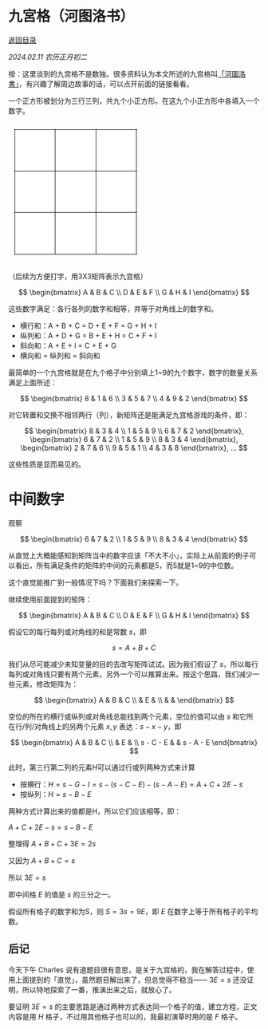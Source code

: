 # 九宮格（河图洛书）

[返回目录](index.md)

_2024.02.11 农历正月初二_

按：这里谈到的九宫格不是数独。很多资料认为本文所述的九宫格叫[「河圖洛書」](https://zh.wikipedia.org/zh/%E6%B2%B3%E5%9C%96%E6%B4%9B%E6%9B%B8)，有兴趣了解周边故事的话，可以点开前面的链接看看。

一个正方形被划分为三行三列，共九个小正方形。在这九个小正方形中各填入一个数字。

![](images/9squares.gif)

（后续为方便打字，用3X3矩阵表示九宫格）

$$
\begin{bmatrix}
A & B & C \\
D & E & F \\
G & H & I
\end{bmatrix}
$$

这些数字满足：各行各列的数字和相等，并等于对角线上的数字和。

- 横行和：A + B + C = D + E + F = G + H + I
- 纵列和：A + D + G = B + E + H = C + F + I
- 斜向和：A + E + I = C + E + G
- 横向和 = 纵列和 = 斜向和

最简单的一个九宫格就是在九个格子中分别填上1~9的九个数字，数字的数量关系满足上面所述：

$$
\begin{bmatrix}
8 & 1 & 6 \\
3 & 5 & 7 \\
4 & 9 & 2
\end{bmatrix}
$$

对它转置和交换不相邻两行（列），新矩阵还是能满足九宫格游戏的条件，即：

$$
\begin{bmatrix}
8 & 3 & 4 \\
1 & 5 & 9 \\
6 & 7 & 2
\end{bmatrix}, 
\begin{bmatrix}
6 & 7 & 2 \\
1 & 5 & 9 \\
8 & 3 & 4
\end{bmatrix}, 
\begin{bmatrix}
2 & 7 & 6 \\
9 & 5 & 1 \\
4 & 3 & 8
\end{bmatrix}, ...
$$

这些性质是显而易见的。

# 中间数字

观察

$$
\begin{bmatrix}
6 & 7 & 2 \\
1 & 5 & 9 \\
8 & 3 & 4
\end{bmatrix}
$$

从直觉上大概能感知到矩阵当中的数字应该「不大不小」，实际上从前面的例子可以看出，所有满足条件的矩阵的中间的元素都是5，而5就是1~9的中位数。

这个直觉能推广到一般情况下吗？下面我们来探索一下。

继续使用前面提到的矩阵：

$$
\begin{bmatrix}
A & B & C \\
D & E & F \\
G & H & I
\end{bmatrix}
$$

假设它的每行每列或对角线的和是常数 $s$，即

$$s = A + B + C$$

我们从尽可能减少未知变量的目的去改写矩阵试试。因为我们假设了 $s$，所以每行每列或对角线只要有两个元素，另外一个可以推算出来。按这个思路，我们减少一些元素，修改矩阵为：

$$
\begin{bmatrix}
A & B & C \\
 & E &  \\
 &  & 
\end{bmatrix}
$$

空位的所在的横行或纵列或对角线总能找到两个元素，空位的值可以由 $s$ 和它所在行/列/对角线上的另两个元素 $x, y$ 表达：$s - x - y$，即

$$
\begin{bmatrix}
A & B & C \\
 & E &  \\
s - C - E &  & s - A - E
\end{bmatrix}
$$

此时，第三行第二列的元素$H$可以通过行或列两种方式来计算

- 按横行：$H = s - G - I = s - (s - C - E) - (s - A - E) = A + C + 2E - s$
- 按纵列：$H = s - B - E$

两种方式计算出来的值都是H，所以它们应该相等，即：

$A + C + 2E - s = s - B - E$

整理得 $A + B + C + 3E = 2s$

又因为 $A + B + C = s$

所以 $3E = s$

即中间格 $E$ 的值是 $s$ 的三分之一。

假设所有格子的数字和为S，则 $S = 3s = 9E$，即 $E$ 在数字上等于所有格子的平均数。

## 后记

今天下午 Charles 说有道题目很有意思，是关于九宫格的，我在解答过程中，使用上面提到的「直觉」，虽然题目解出来了，但总觉得不稳当—— $3E = s$ 还没证明，所以特地探索了一番，推演出来之后，就放心了。

要证明 $3E = s$ 的主要思路是通过两种方式表达同一个格子的值，建立方程，正文内容是用 $H$ 格子，不过用其他格子也可以的，我最初演草时用的是 $F$ 格子。

<script>
MathJax = {
  tex: {
    inlineMath: [['$', '$'], ['\\(', '\\)']]
  }
};
</script>
<script id="MathJax-script" async
  src="https://cdn.jsdelivr.net/npm/mathjax@3/es5/tex-chtml.js">
</script>